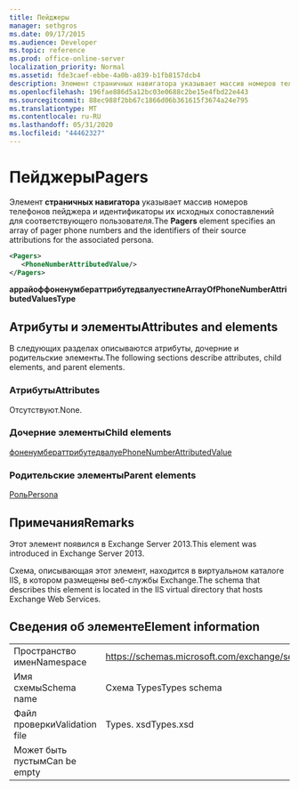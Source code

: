 ```yaml
---
title: Пейджеры
manager: sethgros
ms.date: 09/17/2015
ms.audience: Developer
ms.topic: reference
ms.prod: office-online-server
localization_priority: Normal
ms.assetid: fde3caef-ebbe-4a0b-a839-b1fb8157dcb4
description: Элемент страничных навигатора указывает массив номеров телефонов пейджера и идентификаторы их исходных сопоставлений для соответствующего пользователя.
ms.openlocfilehash: 196fae886d5a12bc03e0688c2be15e4fbd22e443
ms.sourcegitcommit: 88ec988f2bb67c1866d06b361615f3674a24e795
ms.translationtype: MT
ms.contentlocale: ru-RU
ms.lasthandoff: 05/31/2020
ms.locfileid: "44462327"
---
```

# <a name="pagers"></a><span data-ttu-id="ecaaa-103">Пейджеры</span><span class="sxs-lookup"><span data-stu-id="ecaaa-103">Pagers</span></span>

<span data-ttu-id="ecaaa-104">Элемент **страничных навигатора** указывает массив номеров телефонов пейджера и идентификаторы их исходных сопоставлений для соответствующего пользователя.</span><span class="sxs-lookup"><span data-stu-id="ecaaa-104">The **Pagers** element specifies an array of pager phone numbers and the identifiers of their source attributions for the associated persona.</span></span> 
  
```XML
<Pagers>
   <PhoneNumberAttributedValue/>
</Pagers>

```

 <span data-ttu-id="ecaaa-105">**аррайоффоненумбераттрибутедвалуестипе**</span><span class="sxs-lookup"><span data-stu-id="ecaaa-105">**ArrayOfPhoneNumberAttributedValuesType**</span></span>
## <a name="attributes-and-elements"></a><span data-ttu-id="ecaaa-106">Атрибуты и элементы</span><span class="sxs-lookup"><span data-stu-id="ecaaa-106">Attributes and elements</span></span>

<span data-ttu-id="ecaaa-107">В следующих разделах описываются атрибуты, дочерние и родительские элементы.</span><span class="sxs-lookup"><span data-stu-id="ecaaa-107">The following sections describe attributes, child elements, and parent elements.</span></span>
  
### <a name="attributes"></a><span data-ttu-id="ecaaa-108">Атрибуты</span><span class="sxs-lookup"><span data-stu-id="ecaaa-108">Attributes</span></span>

<span data-ttu-id="ecaaa-109">Отсутствуют.</span><span class="sxs-lookup"><span data-stu-id="ecaaa-109">None.</span></span>
  
### <a name="child-elements"></a><span data-ttu-id="ecaaa-110">Дочерние элементы</span><span class="sxs-lookup"><span data-stu-id="ecaaa-110">Child elements</span></span>

[<span data-ttu-id="ecaaa-111">фоненумбераттрибутедвалуе</span><span class="sxs-lookup"><span data-stu-id="ecaaa-111">PhoneNumberAttributedValue</span></span>](phonenumberattributedvalue.md)
  
### <a name="parent-elements"></a><span data-ttu-id="ecaaa-112">Родительские элементы</span><span class="sxs-lookup"><span data-stu-id="ecaaa-112">Parent elements</span></span>

[<span data-ttu-id="ecaaa-113">Роль</span><span class="sxs-lookup"><span data-stu-id="ecaaa-113">Persona</span></span>](persona.md)
  
## <a name="remarks"></a><span data-ttu-id="ecaaa-114">Примечания</span><span class="sxs-lookup"><span data-stu-id="ecaaa-114">Remarks</span></span>

<span data-ttu-id="ecaaa-115">Этот элемент появился в Exchange Server 2013.</span><span class="sxs-lookup"><span data-stu-id="ecaaa-115">This element was introduced in Exchange Server 2013.</span></span>
  
<span data-ttu-id="ecaaa-116">Схема, описывающая этот элемент, находится в виртуальном каталоге IIS, в котором размещены веб-службы Exchange.</span><span class="sxs-lookup"><span data-stu-id="ecaaa-116">The schema that describes this element is located in the IIS virtual directory that hosts Exchange Web Services.</span></span>
  
## <a name="element-information"></a><span data-ttu-id="ecaaa-117">Сведения об элементе</span><span class="sxs-lookup"><span data-stu-id="ecaaa-117">Element information</span></span>

|||
|:-----|:-----|
|<span data-ttu-id="ecaaa-118">Пространство имен</span><span class="sxs-lookup"><span data-stu-id="ecaaa-118">Namespace</span></span>  <br/> |https://schemas.microsoft.com/exchange/services/2006/types  <br/> |
|<span data-ttu-id="ecaaa-119">Имя схемы</span><span class="sxs-lookup"><span data-stu-id="ecaaa-119">Schema name</span></span>  <br/> |<span data-ttu-id="ecaaa-120">Схема Types</span><span class="sxs-lookup"><span data-stu-id="ecaaa-120">Types schema</span></span>  <br/> |
|<span data-ttu-id="ecaaa-121">Файл проверки</span><span class="sxs-lookup"><span data-stu-id="ecaaa-121">Validation file</span></span>  <br/> |<span data-ttu-id="ecaaa-122">Types. xsd</span><span class="sxs-lookup"><span data-stu-id="ecaaa-122">Types.xsd</span></span>  <br/> |
|<span data-ttu-id="ecaaa-123">Может быть пустым</span><span class="sxs-lookup"><span data-stu-id="ecaaa-123">Can be empty</span></span>  <br/> ||
   

